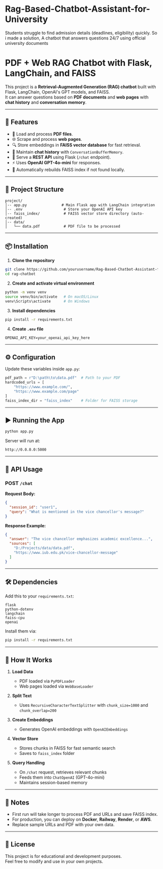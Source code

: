 # Rag-Based-Chatbot-Assistant-for-University
 Students struggle to find admission details (deadlines, eligibility) quickly.  So i made a solution,  A chatbot that answers questions 24/7 using official university documents

# PDF + Web RAG Chatbot with Flask, LangChain, and FAISS

This project is a **Retrieval-Augmented Generation (RAG) chatbot** built with Flask, LangChain, OpenAI's GPT models, and FAISS.  
It can answer questions based on **PDF documents** and **web pages** with **chat history** and **conversation memory**.

---

## 🚀 Features

- 📄 Load and process **PDF files**.
- 🌐 Scrape and process **web pages**.
- 🔍 Store embeddings in **FAISS vector database** for fast retrieval.
- 🧠 Maintain **chat history** with `ConversationBufferMemory`.
- 💬 Serve a **REST API** using Flask (`/chat` endpoint).
- ⚡ Uses **OpenAI GPT-4o-mini** for responses.
- 🔁 Automatically rebuilds FAISS index if not found locally.

---

## 📂 Project Structure

```
project/
│-- app.py                # Main Flask app with LangChain integration
│-- .env                   # Store your OpenAI API key
│-- faiss_index/           # FAISS vector store directory (auto-created)
│-- data/
│   └── data.pdf           # PDF file to be processed
```

---

## 📦 Installation

1. **Clone the repository**
```bash
git clone https://github.com/yourusername/Rag-Based-Chatbot-Assistant-for-University.git
cd rag-chatbot
```

2. **Create and activate virtual environment**
```bash
python -m venv venv
source venv/bin/activate   # On macOS/Linux
venv\Scripts\activate      # On Windows
```

3. **Install dependencies**
```bash
pip install -r requirements.txt
```

4. **Create `.env` file**
```env
OPENAI_API_KEY=your_openai_api_key_here
```

---

## ⚙️ Configuration

Update these variables inside `app.py`:

```python
pdf_path = r"D:\path\to\data.pdf"  # Path to your PDF
hardcoded_urls = [
    "https://www.example.com/",
    "https://www.example.com/page"
]
faiss_index_dir = "faiss_index"    # Folder for FAISS storage
```

---

## ▶️ Running the App

```bash
python app.py
```

Server will run at:
```
http://0.0.0.0:5000
```

---

## 📡 API Usage

### **POST** `/chat`

**Request Body:**
```json
{
  "session_id": "user1",
  "query": "What is mentioned in the vice chancellor's message?"
}
```

**Response Example:**
```json
{
  "answer": "The vice chancellor emphasizes academic excellence...",
  "sources": [
    "D:/Projects/data/data.pdf",
    "https://www.iub.edu.pk/vice-chancellor-message"
  ]
}
```

---

## 🛠 Dependencies

Add this to your `requirements.txt`:

```
flask
python-dotenv
langchain
faiss-cpu
openai
```

Install them via:
```bash
pip install -r requirements.txt
```

---

## 🧠 How It Works

1. **Load Data**  
   - PDF loaded via `PyPDFLoader`
   - Web pages loaded via `WebBaseLoader`

2. **Split Text**  
   - Uses `RecursiveCharacterTextSplitter` with `chunk_size=1000` and `chunk_overlap=200`

3. **Create Embeddings**  
   - Generates OpenAI embeddings with `OpenAIEmbeddings`

4. **Vector Store**  
   - Stores chunks in FAISS for fast semantic search
   - Saves to `faiss_index` folder

5. **Query Handling**  
   - On `/chat` request, retrieves relevant chunks
   - Feeds them into `ChatOpenAI` (GPT-4o-mini)
   - Maintains session-based memory

---

## 📌 Notes

- First run will take longer to process PDF and URLs and save FAISS index.
- For production, you can deploy on **Docker**, **Railway**, **Render**, or **AWS**.
- Replace sample URLs and PDF with your own data.

---

## 📜 License

This project is for educational and development purposes.  
Feel free to modify and use in your own projects.
